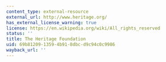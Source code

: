 ```yaml
---
content_type: external-resource
external_url: http://www.heritage.org/
has_external_license_warning: true
license: https://en.wikipedia.org/wiki/All_rights_reserved
status: ''
title: The Heritage Foundation
uid: 69b81209-1359-4b91-8dbc-d9c94c0c9986
wayback_url: ''
---
```

